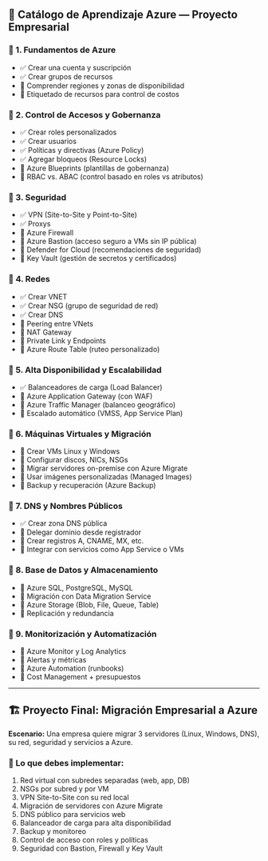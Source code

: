 ## 🧭 Catálogo de Aprendizaje Azure — Proyecto Empresarial

### 🔹 1. **Fundamentos de Azure**
- ✅ Crear una cuenta y suscripción
- ✅ Crear grupos de recursos
- 🔲 Comprender regiones y zonas de disponibilidad
- 🔲 Etiquetado de recursos para control de costos

 

### 🔹 2. **Control de Accesos y Gobernanza**
- ✅ Crear roles personalizados
- ✅ Crear usuarios
- ✅ Políticas y directivas (Azure Policy)
- ✅ Agregar bloqueos (Resource Locks)
- 🔲 Azure Blueprints (plantillas de gobernanza)
- 🔲 RBAC vs. ABAC (control basado en roles vs atributos)

 
### 🔹 3. **Seguridad**
- ✅ VPN (Site-to-Site y Point-to-Site)
- ✅ Proxys
- 🔲 Azure Firewall
- 🔲 Azure Bastion (acceso seguro a VMs sin IP pública)
- 🔲 Defender for Cloud (recomendaciones de seguridad)
- 🔲 Key Vault (gestión de secretos y certificados)

 

### 🔹 4. **Redes**
- ✅ Crear VNET
- ✅ Crear NSG (grupo de seguridad de red)
- ✅ Crear DNS
- 🔲 Peering entre VNets
- 🔲 NAT Gateway
- 🔲 Private Link y Endpoints
- 🔲 Azure Route Table (ruteo personalizado)

 

### 🔹 5. **Alta Disponibilidad y Escalabilidad**
- ✅ Balanceadores de carga (Load Balancer)
- 🔲 Azure Application Gateway (con WAF)
- 🔲 Azure Traffic Manager (balanceo geográfico)
- 🔲 Escalado automático (VMSS, App Service Plan)

 

### 🔹 6. **Máquinas Virtuales y Migración**
- 🔲 Crear VMs Linux y Windows
- 🔲 Configurar discos, NICs, NSGs
- 🔲 Migrar servidores on-premise con Azure Migrate
- 🔲 Usar imágenes personalizadas (Managed Images)
- 🔲 Backup y recuperación (Azure Backup)

 

### 🔹 7. **DNS y Nombres Públicos**
- ✅ Crear zona DNS pública
- 🔲 Delegar dominio desde registrador
- 🔲 Crear registros A, CNAME, MX, etc.
- 🔲 Integrar con servicios como App Service o VMs

 

### 🔹 8. **Base de Datos y Almacenamiento**
- 🔲 Azure SQL, PostgreSQL, MySQL
- 🔲 Migración con Data Migration Service
- 🔲 Azure Storage (Blob, File, Queue, Table)
- 🔲 Replicación y redundancia

 

### 🔹 9. **Monitorización y Automatización**
- 🔲 Azure Monitor y Log Analytics
- 🔲 Alertas y métricas
- 🔲 Azure Automation (runbooks)
- 🔲 Cost Management + presupuestos

--- 
## 🏗️ Proyecto Final: Migración Empresarial a Azure

**Escenario:** Una empresa quiere migrar 3 servidores (Linux, Windows, DNS), su red, seguridad y servicios a Azure.

### 🔧 Lo que debes implementar:
1. Red virtual con subredes separadas (web, app, DB)
2. NSGs por subred y por VM
3. VPN Site-to-Site con su red local
4. Migración de servidores con Azure Migrate
5. DNS público para servicios web
6. Balanceador de carga para alta disponibilidad
7. Backup y monitoreo
8. Control de acceso con roles y políticas
9. Seguridad con Bastion, Firewall y Key Vault
